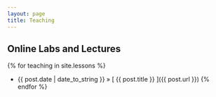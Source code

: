 ```yaml
---
layout: page
title: Teaching
---
```


## Online Labs and Lectures

{% for teaching in site.lessons %}
  * {{ post.date | date_to_string }} &raquo; [ {{ post.title }} ]({{ post.url }})
{% endfor %}
